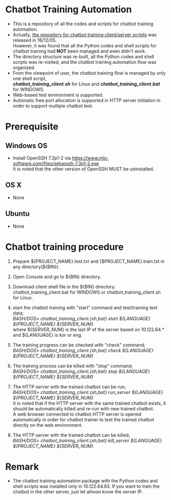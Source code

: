 # Chatbot Training Automation
* This is a repository of all the codes and scripts for chatbot training automation.
* Actually, [the repository for chatbot training client/server scripts](https://github.com/aihoon/Chatbot_Training_Scripts) was released in 16/12/05. <br/>
  However, it was found that all the Python codes and shell scripts for chatbot training had **NOT** been managed and even didn't work.
* The directory structure was re-built, all the Python codes and shell scripts was re-visited, and the chatbot training automation flow was organized.
* From the viewpoint of user, the chatbot training flow is managed by only one shell script, <br/>
  ***chatbot_training_client.sh*** for Linux and ***chatbot_training_client.bat*** for WINDOWS.
* Web-based test environment is supported.
* Automatic free port allocation is supported in HTTP server initiation in order to support multiple chatbot test.

# Prerequisite

## Windows OS
* Install OpenSSH 7.3p1-2 via https://www.mls-software.com/files/setupssh-7.3p1-2.exe <br/>
  It is noted that the other version of OpenSSH MUST be uninstalled.

## OS X
* None

## Ubuntu
* None

# Chatbot training procedure

1. Prepare ${PROJECT_NAME}.test.txt and {$PROJECT_NAME}.train.txt in any directory(${BIN}).

2. Open Console and go to ${BIN} directory.

3. Download client shell file in the ${BIN} directory. <br/>
   chatbot_training_client.bat for WINDOWS or chatbot_training_client.sh for Linux.

4. start the chatbot training with "start" command and test/training text data;  <br/>
   *BASH/DOS> chatbot_training_client.{sh,bat} start ${LANGUAGE} ${PROJECT_NAME} ${SERVER_NUM}* <br/>
   where ${SERVER_NUM} is the last IP of the server based on 10.122.64.\* <br/>
   and ${LANGUAGE} is kor or eng.
   
5. The training progress can be checked with "check" command; <br/>
   *BASH/DOS> chatbot_training_client.{sh,bat} check ${LANGUAGE} ${PROJECT_NAME} ${SERVER_NUM}* <br/>

6. The training process can be killed with "stop" command; <br/>
   *BASH/DOS> chatbot_training_client.{sh,bat} stop ${LANGUAGE} ${PROJECT_NAME} ${SERVER_NUM}* <br/>

7. The HTTP server with the trained chatbot can be run; <br/>
   *BASH/DOS> chatbot_training_client.{sh,bat} run_server ${LANGUAGE} ${PROJECT_NAME} ${SERVER_NUM}* <br/>
   It is noted that if the HTTP server with the same trained chatbot exists, it should be automatically killed and re-run with new trained chatbot. <br/>
   A web browser connected to chatbot HTTP server is opened automatically in order for chatbot trainer to test the trained chatbot directly on the web environment.
   
7. The HTTP server with the trained chatbot can be killed; <br/>
   *BASH/DOS> chatbot_training_client.{sh,bat} kill_server ${LANGUAGE} ${PROJECT_NAME} ${SERVER_NUM}* <br/>

# Remark
* The chatbot training automation package with the Python codes and shell scripts was installed only in 10.122.64.63. 
  If you want to train the chatbot in the other server, just let aihoon know the server IP.
  
